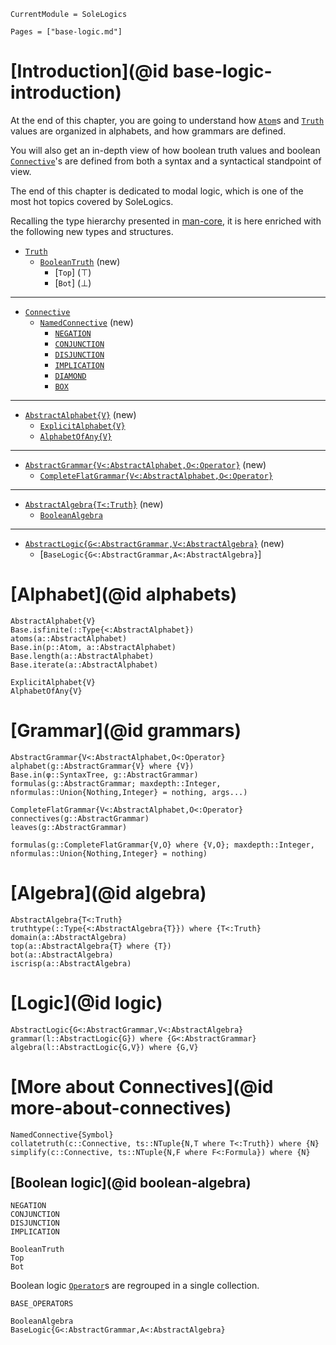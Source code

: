 ```@meta
CurrentModule = SoleLogics
```

```@contents
Pages = ["base-logic.md"]
```

# [Introduction](@id base-logic-introduction)
At the end of this chapter, you are going to understand how [`Atom`](@ref)s and [`Truth`](@ref) values are organized in alphabets, and how grammars are defined. 

You will also get an in-depth view of how boolean truth values and boolean [`Connective`](@ref)'s are defined from both a syntax and a syntactical standpoint of view.

The end of this chapter is dedicated to modal logic, which is one of the most hot topics covered by SoleLogics.

Recalling the type hierarchy presented in [man-core](@ref), it is here enriched with the following new types and structures.


- [`Truth`](@ref)
    - [`BooleanTruth`](@ref) (new)
        - [`Top`] (⊤)
        - [`Bot`] (⊥)
---

- [`Connective`](@ref)
    - [`NamedConnective`](@ref) (new)
        - [`NEGATION`](@ref)
        - [`CONJUNCTION`](@ref) 
        - [`DISJUNCTION`](@ref)
        - [`IMPLICATION`](@ref)
        - [`DIAMOND`](@ref)
        - [`BOX`](@ref)
---

- [`AbstractAlphabet{V}`](@ref) (new)
    - [`ExplicitAlphabet{V}`](@ref)
    - [`AlphabetOfAny{V}`](@ref)
---

- [`AbstractGrammar{V<:AbstractAlphabet,O<:Operator}`](@ref) (new)
    - [`CompleteFlatGrammar{V<:AbstractAlphabet,O<:Operator}`](@ref)
---

- [`AbstractAlgebra{T<:Truth}`](@ref) (new)
    - [`BooleanAlgebra`](@ref)
---

- [`AbstractLogic{G<:AbstractGrammar,V<:AbstractAlgebra}`](@ref) (new)
    - [`BaseLogic{G<:AbstractGrammar,A<:AbstractAlgebra}`]

# [Alphabet](@id alphabets)
```@docs
AbstractAlphabet{V}
Base.isfinite(::Type{<:AbstractAlphabet})
atoms(a::AbstractAlphabet)
Base.in(p::Atom, a::AbstractAlphabet)
Base.length(a::AbstractAlphabet)
Base.iterate(a::AbstractAlphabet)

ExplicitAlphabet{V}
AlphabetOfAny{V}
```

# [Grammar](@id grammars)
```@docs
AbstractGrammar{V<:AbstractAlphabet,O<:Operator} 
alphabet(g::AbstractGrammar{V} where {V})
Base.in(φ::SyntaxTree, g::AbstractGrammar)
formulas(g::AbstractGrammar; maxdepth::Integer, nformulas::Union{Nothing,Integer} = nothing, args...)

CompleteFlatGrammar{V<:AbstractAlphabet,O<:Operator}
connectives(g::AbstractGrammar)
leaves(g::AbstractGrammar)

formulas(g::CompleteFlatGrammar{V,O} where {V,O}; maxdepth::Integer, nformulas::Union{Nothing,Integer} = nothing)
```

# [Algebra](@id algebra)

```@docs
AbstractAlgebra{T<:Truth}
truthtype(::Type{<:AbstractAlgebra{T}}) where {T<:Truth}
domain(a::AbstractAlgebra)
top(a::AbstractAlgebra{T} where {T})
bot(a::AbstractAlgebra)
iscrisp(a::AbstractAlgebra)
```

# [Logic](@id logic)
```@docs
AbstractLogic{G<:AbstractGrammar,V<:AbstractAlgebra}
grammar(l::AbstractLogic{G}) where {G<:AbstractGrammar}
algebra(l::AbstractLogic{G,V}) where {G,V}
```

# [More about Connectives](@id more-about-connectives)
```@docs
NamedConnective{Symbol}
collatetruth(c::Connective, ts::NTuple{N,T where T<:Truth}) where {N}
simplify(c::Connective, ts::NTuple{N,F where F<:Formula}) where {N}
```

## [Boolean logic](@id boolean-algebra)

```@docs
NEGATION
CONJUNCTION
DISJUNCTION
IMPLICATION
```

```@docs
BooleanTruth
Top
Bot
```

Boolean logic [`Operator`](@ref)s are regrouped in a single collection.
```@docs
BASE_OPERATORS
```

```@docs
BooleanAlgebra
BaseLogic{G<:AbstractGrammar,A<:AbstractAlgebra}
```